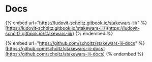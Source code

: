 # Docs

{% embed url="https://ludovit-scholtz.gitbook.io/stakewars-iii/" %}
[https://ludovit-scholtz.gitbook.io/stakewars-iii/](https://ludovit-scholtz.gitbook.io/stakewars-iii/)
{% endembed %}

{% embed url="https://github.com/scholtz/stakewars-iii-docs" %}
[https://github.com/scholtz/stakewars-iii-docs](https://github.com/scholtz/stakewars-iii-docs)
{% endembed %}
